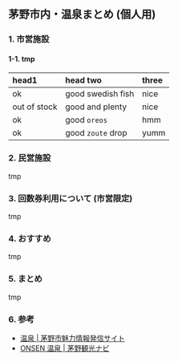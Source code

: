 ## 茅野市内・温泉まとめ (個人用)

### 1. 市営施設

#### 1-1. tmp

| head1        | head two          | three |
|:-------------|:------------------|:------|
| ok           | good swedish fish | nice  |
| out of stock | good and plenty   | nice  |
| ok           | good `oreos`      | hmm   |
| ok           | good `zoute` drop | yumm  |

### 2. 民営施設

tmp

### 3. 回数券利用について (市営限定)

tmp

### 4. おすすめ

tmp

### 5. まとめ

tmp

### 6. 参考

- [温泉 | 茅野市魅力情報発信サイト](https://www.city.chino.lg.jp/site/chinomiryoku/list217.html)
- [ONSEN 温泉 | 茅野観光ナビ](https://navi.chinotabi.jp/spot/onsen/)
